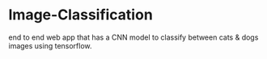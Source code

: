 # Image-Classification
end to end web app that has a CNN model to classify between cats &amp; dogs images using tensorflow.
